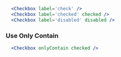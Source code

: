 ```jsx
  <Checkbox label='check' />
  <Checkbox label='checked' checked />
  <Checkbox label='disabled' disabled />
```

### Use Only Contain
```jsx
  <Checkbox onlyContain checked />
```